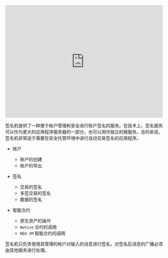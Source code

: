 

<iframe frameborder="0" src="https://v.qq.com/txp/iframe/player.html?vid=r0802ttafpd" allowFullScreen="true" width="100%" height="360"></iframe>

签名机提供了一种便于帐户管理和安全进行账户签名的服务。在技术上，签名服务可以作为更大的应用程序服务器的一部分，也可以用作独立的微服务。总的来说，签名机非常适于需要在安全托管环境中进行自动交易签名的应用程序。

- 账户
  - 账户的创建
  - 账户的导出

- 签名
  - 交易的签名
  - 多签交易的签名
  - 数据的签名

- 智能合约
  - 原生资产的操作
  - `Native` 合约的调用
  - `NEO VM` 智能合约的调用

<p class="warning">签名机只负责使用其管理的帐户对输入的消息进行签名，对签名后消息的广播必须由其他服务进行处理。</p>
